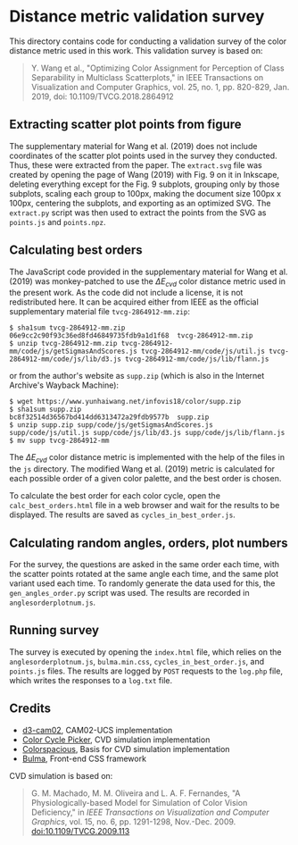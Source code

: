 # Distance metric validation survey

This directory contains code for conducting a validation survey of the color
distance metric used in this work. This validation survey is based on:

> Y. Wang et al., "Optimizing Color Assignment for Perception of Class
> Separability in Multiclass Scatterplots," in IEEE Transactions on Visualization
> and Computer Graphics, vol. 25, no. 1, pp. 820-829, Jan. 2019,
> doi: 10.1109/TVCG.2018.2864912


## Extracting scatter plot points from figure

The supplementary material for Wang et al. (2019) does not include coordinates
of the scatter plot points used in the survey they conducted. Thus, these were
extracted from the paper. The `extract.svg` file was created by opening the
page of Wang (2019) with Fig. 9 on it in Inkscape, deleting everything except
for the Fig. 9 subplots, grouping only by those subplots, scaling each group to
100px, making the document size 100px x 100px, centering the subplots, and
exporting as an optimized SVG. The `extract.py` script was then used to extract
the points from the SVG as `points.js` and `points.npz`.


## Calculating best orders

The JavaScript code provided in the supplementary material for Wang et al. (2019)
was monkey-patched to use the $\Delta E_{cvd}$ color distance metric used in
the present work. As the code did not include a license, it is not
redistributed here. It can be acquired either from IEEE as the official
supplementary material file `tvcg-2864912-mm.zip`:

```
$ sha1sum tvcg-2864912-mm.zip 
06e9cc2c90f93c36ed8fd46849735fdb9a1d1f68  tvcg-2864912-mm.zip
$ unzip tvcg-2864912-mm.zip tvcg-2864912-mm/code/js/getSigmasAndScores.js tvcg-2864912-mm/code/js/util.js tvcg-2864912-mm/code/js/lib/d3.js tvcg-2864912-mm/code/js/lib/flann.js
```

or from the author's website as `supp.zip`
(which is also in the Internet Archive's Wayback Machine):

```
$ wget https://www.yunhaiwang.net/infovis18/color/supp.zip
$ sha1sum supp.zip 
bc8f32514d36567bd414dd6313472a29fdb9577b  supp.zip
$ unzip supp.zip supp/code/js/getSigmasAndScores.js supp/code/js/util.js supp/code/js/lib/d3.js supp/code/js/lib/flann.js
$ mv supp tvcg-2864912-mm
```

The $\Delta E_{cvd}$ color distance metric is implemented with the help of the
files in the `js` directory. The modified Wang et al. (2019) metric is
calculated for each possible order of a given color palette, and the best order
is chosen.

To calculate the best order for each color cycle, open the `calc_best_orders.html`
file in a web browser and wait for the results to be displayed. The results are
saved as `cycles_in_best_order.js`.


## Calculating random angles, orders, plot numbers

For the survey, the questions are asked in the same order each time, with the
scatter points rotated at the same angle each time, and the same plot variant
used each time. To randomly generate the data used for this, the
`gen_angles_order.py` script was used. The results are recorded in
`anglesorderplotnum.js`.


## Running survey

The survey is executed by opening the `index.html` file, which relies on the
`anglesorderplotnum.js`, `bulma.min.css`, `cycles_in_best_order.js`, and
`points.js` files. The results are logged by `POST` requests to the `log.php`
file, which writes the responses to a `log.txt` file.


## Credits

* [d3-cam02](https://github.com/connorgr/d3-cam02), CAM02-UCS implementation
* [Color Cycle Picker](https://github.com/mpetroff/color-cycle-picker), CVD simulation implementation
* [Colorspacious](https://github.com/njsmith/colorspacious), Basis for CVD simulation implementation
* [Bulma](https://bulma.io/), Front-end CSS framework

CVD simulation is based on:

> G. M. Machado, M. M. Oliveira and L. A. F. Fernandes, "A Physiologically-based
> Model for Simulation of Color Vision Deficiency," in _IEEE Transactions on
> Visualization and Computer Graphics_, vol. 15, no. 6, pp. 1291-1298,
> Nov.-Dec. 2009. [doi:10.1109/TVCG.2009.113](https://doi.org/10.1109/TVCG.2009.113)
